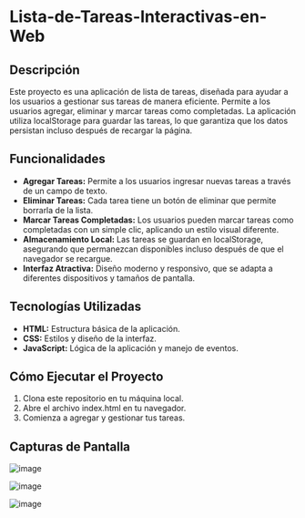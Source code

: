 # **Lista-de-Tareas-Interactivas-en-Web**

## **Descripción**
Este proyecto es una aplicación de lista de tareas, diseñada para ayudar a los usuarios a gestionar sus tareas de manera eficiente. Permite a los usuarios agregar, eliminar y marcar tareas como completadas. La aplicación utiliza localStorage para guardar las tareas, lo que garantiza que los datos persistan incluso después de recargar la página.

## **Funcionalidades**
- **Agregar Tareas:** Permite a los usuarios ingresar nuevas tareas a través de un campo de texto.
- **Eliminar Tareas:** Cada tarea tiene un botón de eliminar que permite borrarla de la lista.
- **Marcar Tareas Completadas:** Los usuarios pueden marcar tareas como completadas con un simple clic, aplicando un estilo visual diferente.
- **Almacenamiento Local:** Las tareas se guardan en localStorage, asegurando que permanezcan disponibles incluso después de que el navegador se recargue.
- **Interfaz Atractiva:** Diseño moderno y responsivo, que se adapta a diferentes dispositivos y tamaños de pantalla.

## **Tecnologías Utilizadas**

- **HTML:** Estructura básica de la aplicación.
- **CSS:** Estilos y diseño de la interfaz.
- **JavaScript:** Lógica de la aplicación y manejo de eventos.

## **Cómo Ejecutar el Proyecto**

1. Clona este repositorio en tu máquina local.
2. Abre el archivo index.html en tu navegador.
3. Comienza a agregar y gestionar tus tareas.

## **Capturas de Pantalla**
![image](https://github.com/user-attachments/assets/6542b92c-6518-4af2-8819-72a7bf84b5d7)

![image](https://github.com/user-attachments/assets/2e964c02-3c56-4aa1-811f-49569d5fd1fe)

![image](https://github.com/user-attachments/assets/bbef8ec6-f820-4237-acfc-5c2eb191a492)




